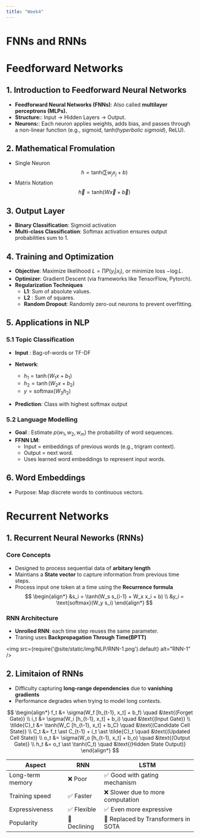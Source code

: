 ```yaml
---
title: "Week4"
---
```

# FNNs and RNNs
# Feedforward Networks

## 1. Introduction to Feedforward Neural Networks
- **Feedforward Neural Networks (FNNs)**: Also called **multilayer perceptrons (MLPs).**
- **Structure:**: Input $\rightarrow$ Hidden Layers $\rightarrow$  Output.
- **Neurons:**: Each neuron applies weights, adds bias, and passes through a non-linear function (e.g., sigmoid, tanh(*hyperbolic sigmoid*), ReLU).

## 2. Mathematical Fromulation
- Single Neuron
$$
h = \text{tanh}(\sum{w_j x_j + b})
$$
- Matrix Notation
$$
\vec{h} = \text{tanh} (W \vec{x} + \vec{b}) 
$$

## 3. Output Layer
- **Binary Classification**: Sigmoid activation
- **Multi-class Classification**: Softmax activation ensures output probabilities sum to 1.

## 4. Training and Optimization
- **Objective**: Maximize likelihood $L= \prod P(y_i|x_i)$, or minimize loss $-\log L$.
- **Optimizer**: Gradient Descent (via frameworks like TensorFlow, Pytorch).
- **Regularization Techniques**
    - **L1**: Sum of absolute values.
    - **L2** : Sum of squares.
    - **Random Dropout**: Randomly zero-out neurons to prevent overfitting.

## 5. Applications in NLP
### 5.1 Topic Classification
- **Input** : Bag-of-words or TF-DF
- **Network**:
    - $h_1 = \tanh(W_1x + b_1)$
    - $h_2 = \tanh(W_2x + b_2)$
    - $y = \text{softmax} (W_3 h_2)$

- **Prediction**: Class with highest softmax output

### 5.2 Language Modelling
- **Goal** : Estimate $p(w_1,w_2,w_m)$ the probability of word sequences.
- **FFNN LM**:
    - Input = embeddings of previous words (e.g., trigram context).
    - Output = next word.
    - Uses learned word embeddings to represent input words.

## 6. Word Embeddings
- Purpose: Map discrete words to continuous vectors.


# Recurrent Networks
## 1. Recurrent Neural Neworks (RNNs)

### Core Concepts
- Designed to process sequential data of **arbitary length**
- Maintians a **State vector** to capture information from previous time steps.
- Process input one token at a time using the **Recurrence formula**
$$
\begin{align*}
&s_i = \tanh(W_s s_{i-1} + W_x x_i + b) \\
&y_i = \text{softmax}(W_y s_i)
\end{align*}
$$

### RNN Architecture
- **Unrolled RNN**: each time step reuses the same parameter.
- Traning uses **Backpropagation Through Time(BPTT)**

<img src={require('@site/static/img/NLP/RNN-1.png').default} alt="RNN-1" />


## 2. Limitaion of RNNs
- Difficulty capturing **long-range dependencies** due to **vanishing gradients**
- Performance degrades when trying to model long contexts.

$$
\begin{align*}
f_t &= \sigma(W_f [h_{t-1}, x_t] + b_f) \quad &\text{(Forget Gate)} \\
i_t &= \sigma(W_i [h_{t-1}, x_t] + b_i) \quad &\text{(Input Gate)} \\
\tilde{C}_t &= \tanh(W_C [h_{t-1}, x_t] + b_C) \quad &\text{(Candidate Cell State)} \\
C_t &= f_t \ast C_{t-1} + i_t \ast \tilde{C}_t \quad &\text{(Updated Cell State)} \\
o_t &= \sigma(W_o [h_{t-1}, x_t] + b_o) \quad &\text{(Output Gate)} \\
h_t &= o_t \ast \tanh(C_t) \quad &\text{(Hidden State Output)}
\end{align*}
$$




| Aspect             | RNN                              | LSTM                                |
|--------------------|-----------------------------------|-------------------------------------|
| Long-term memory   | ❌ Poor                           | ✅ Good with gating mechanism       |
| Training speed     | ✅ Faster                         | ❌ Slower due to more computation   |
| Expressiveness     | ✅ Flexible                       | ✅ Even more expressive             |
| Popularity         | 🔻 Declining                      | 🔻 Replaced by Transformers in SOTA |
